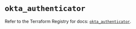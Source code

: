 # `okta_authenticator`

Refer to the Terraform Registry for docs: [`okta_authenticator`](https://registry.terraform.io/providers/okta/okta/4.11.0/docs/resources/authenticator).
